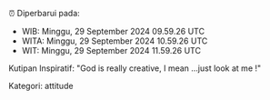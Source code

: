 ⏰ Diperbarui pada:
- WIB: Minggu, 29 September 2024 09.59.26 UTC
- WITA: Minggu, 29 September 2024 10.59.26 UTC
- WIT: Minggu, 29 September 2024 11.59.26 UTC

Kutipan Inspiratif:
"God is really creative, I mean ...just look at me !"


Kategori: attitude


